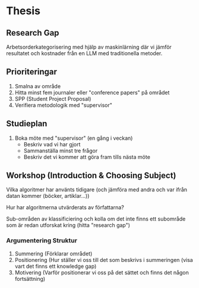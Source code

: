 # Thesis

## Research Gap

Arbetsorderkategorisering med hjälp av maskinlärning där vi jämför resultatet och kostnader från en LLM med traditionella metoder.

## Prioriteringar

1. Smalna av område
2. Hitta minst fem journaler eller "conference papers" på området
3. SPP (Student Project Proposal)
4. Verifiera metodologik med "supervisor"

## Studieplan

1. Boka möte med "supervisor" (en gång i veckan)
   - Beskriv vad vi har gjort
   - Sammanställa minst tre frågor
   - Beskriv det vi kommer att göra fram tills nästa möte

## Workshop (Introduction & Choosing Subject)

Vilka algoritmer har använts tidigare
(och jämföra med andra och var ifrån datan kommer (böcker, artiklar...))

Hur har algoritmerna utvärderats av författarna?

Sub-områden av klassificiering och kolla om det inte finns ett subområde
som är redan utforskat kring (hitta "research gap")

### Argumentering Struktur

1. Summering (Förklarar området)
2. Positionering (Hur ställer vi oss till det som beskrivs i summeringen (visa vart det finns ett knowledge gap)
3. Motivering (Varför positionerar vi oss på det sättet och finns det någon fortsättning)
